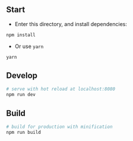## Start

- Enter this directory, and install dependencies:

``` bash
npm install
```

+ Or use `yarn`

```bash
yarn
```

## Develop

``` bash
# serve with hot reload at localhost:8080
npm run dev
```

## Build

``` bash
# build for production with minification
npm run build
```
